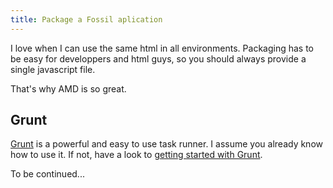```yaml
---
title: Package a Fossil aplication
---
```


I love when I can use the same html in all environments. Packaging has to be
easy for developpers and html guys, so you should always provide a single
javascript file.

That's why AMD is so great.

## Grunt

[Grunt](http://gruntjs.com/) is a powerful and easy to use task runner. I assume
you already know how to use it. If not, have a look to [getting started with
Grunt](http://gruntjs.com/getting-started).

To be continued...
